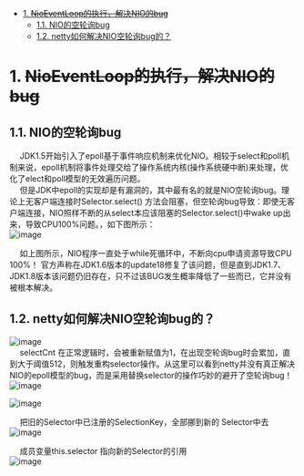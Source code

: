 
<!-- TOC -->

- [1. ~~NioEventLoop的执行，解决NIO的bug~~](#1-nioeventloop的执行解决nio的bug)
    - [1.1. NIO的空轮询bug](#11-nio的空轮询bug)
    - [1.2. netty如何解决NIO空轮询bug的？](#12-netty如何解决nio空轮询bug的)

<!-- /TOC -->

# 1. ~~NioEventLoop的执行，解决NIO的bug~~  
<!-- 
https://www.cnblogs.com/dafanjoy/p/10507662.html
https://www.jianshu.com/p/9acf36f7e025

https://blog.csdn.net/qq_43049310/article/details/113688981
-->

## 1.1. NIO的空轮询bug  
&emsp; JDK1.5开始引入了epoll基于事件响应机制来优化NIO。相较于select和poll机制来说，epoll机制将事件处理交给了操作系统内核(操作系统硬中断)来处理，优化了elect和poll模型的无效遍历问题。  
&emsp; 但是JDK中epoll的实现却是有漏洞的，其中最有名的就是NIO空轮询bug。理论上无客户端连接时Selector.select() 方法会阻塞，但空轮询bug导致：即使无客户端连接，NIO照样不断的从select本应该阻塞的Selector.select()中wake up出来，导致CPU100%问题。，如下图所示：  
![image](https://gitee.com/wt1814/pic-host/raw/master/images/microService/netty/netty-118.png)  


&emsp; 如上图所示，NIO程序一直处于while死循环中，不断向cpu申请资源导致CPU 100%！ 官方声称在JDK1.6版本的update18修复了该问题，但是直到JDK1.7、JDK1.8版本该问题仍旧存在，只不过该BUG发生概率降低了一些而已，它并没有被根本解决。  

## 1.2. netty如何解决NIO空轮询bug的？  
![image](https://gitee.com/wt1814/pic-host/raw/master/images/microService/netty/netty-113.png)  
&emsp; selectCnt 在正常逻辑时，会被重新赋值为1，在出现空轮询bug时会累加，直到大于阈值512，则触发重构selector操作。从这里可以看到netty并没有真正解决NIO的epoll模型的bug，而是采用替换selector的操作巧妙的避开了空轮询bug！  
![image](https://gitee.com/wt1814/pic-host/raw/master/images/microService/netty/netty-114.png)  

![image](https://gitee.com/wt1814/pic-host/raw/master/images/microService/netty/netty-115.png)  

&emsp; 把旧的Selector中已注册的SelectionKey，全部挪到新的 Selector中去  
![image](https://gitee.com/wt1814/pic-host/raw/master/images/microService/netty/netty-116.png)  

&emsp; 成员变量this.selector 指向新的Selector的引用  
![image](https://gitee.com/wt1814/pic-host/raw/master/images/microService/netty/netty-117.png)  


<!-- 
&emsp; 1、 BUG出现的原因：  
&emsp; 若Selector的轮询结果为空，也没有wakeup或新消息处理，则发生N多次空轮询，使得CPU使用率100%  

&emsp; 2、Netty中的解决思路：  
&emsp; 对Selector()方法中的阻塞定时 select（timeMIllinois）操作的 次数进行统计，每完成一次select操作进行一次计数，若在循环周期内    发生N次空轮询，如果N值大于BUG阈值（默认为512），就进行空轮询BUG处理。重建Selector，判断是否是其他线程发起的重建请求，若不是则将原SocketChannel从旧的Selector上去除注册，重新注册到新的    Selector上，并将原来的Selector关闭。  
&emsp; 源码：已将部分代码省略，全部代码在io.netty.channel.nio.NioEventLoop类当中的select()方法中。  

&emsp; select方法分三个部分：  

```java
//第一部分：超时处理逻辑
//第二部分：定时阻塞select(timeMillins)  
// 第三步： 解决空轮询 BUG
            long time = System.nanoTime();
            //此处的逻辑就是： 当前时间 - 循环开始时间 >= 定时select的时间timeoutMillis，说明已经执行过一次阻塞select()
            if (time - TimeUnit.MILLISECONDS.toNanos(timeoutMillis) >= currentTimeNanos) {
                selectCnt = 1; // 说明发生过一次阻塞式轮询
                
                // 如果空轮询的次数大于空轮询次数阈值 SELECTOR_AUTO_REBUILD_THRESHOLD(512)
            } else if (SELECTOR_AUTO_REBUILD_THRESHOLD > 0 && selectCnt >= SELECTOR_AUTO_REBUILD_THRESHOLD) {
                /*  setlctRebuildSelector():
                *   1.首先创建一个新的Selecor
                *   2.将旧的Selector上面的键及其一系列的信息放到新的selector上面。
                /*
                selector = this.selectRebuildSelector(selectCnt);  
                selectCnt = 1;
                break;
            }
            currentTimeNanos = time;
```

-----------

&emsp; NioEventLoop的执行都是在run()方法的for循环中完成的。  
![image](https://gitee.com/wt1814/pic-host/raw/master/images/microService/netty/netty-112.png)  
&emsp; NioEventLoop中维护了一个线程，线程启动时会调用NioEventLoop的run方法，执行I/O任务和非I/O任务：  

* I/O任务  
&emsp; 即selectionKey中ready的事件，如accept、connect、read、write等，由processSelectedKeys方法触发。  
* 非IO任务  
&emsp; 添加到taskQueue中的任务，如register0、bind0等任务，由runAllTasks方法触发。


&emsp; 两种任务的执行时间比由变量ioRatio控制，默认为50，则表示允许非IO任务执行的时间与IO任务的执行时间相等。  

&emsp; NioEventLoop.run 方法实现  

```java
protected void run() {
    for (;;) {
        boolean oldWakenUp = wakenUp.getAndSet(false);
        try {
            if (hasTasks()) {
                selectNow();
            } else {
                select(oldWakenUp);
                if (wakenUp.get()) {
                    selector.wakeup();
                }
            }

            cancelledKeys = 0;
            needsToSelectAgain = false;
            final int ioRatio = this.ioRatio;
            if (ioRatio == 100) {
                processSelectedKeys();
                runAllTasks();
            } else {
                final long ioStartTime = System.nanoTime();

                processSelectedKeys();

                final long ioTime = System.nanoTime() - ioStartTime;
                runAllTasks(ioTime * (100 - ioRatio) / ioRatio);
            }

            if (isShuttingDown()) {
                closeAll();
                if (confirmShutdown()) {
                    break;
                }
            }
        } catch (Throwable t) {
            logger.warn("Unexpected exception in the selector loop.", t);

            // Prevent possible consecutive immediate failures that lead to
            // excessive CPU consumption.
            try {
                Thread.sleep(1000);
            } catch (InterruptedException e) {
                // Ignore.
            }
        }
    }
}
```

&emsp; hasTasks()方法判断当前taskQueue是否有元素。  
&emsp; 1、 如果taskQueue中有元素，执行 selectNow() 方法，最终执行selector.selectNow()，该方法会立即返回。  

```java
void selectNow() throws IOException {
    try {
        selector.selectNow();
    } finally {
        // restore wakup state if needed
        if (wakenUp.get()) {
            selector.wakeup();
        }
    }
}
```

&emsp; 2、 如果taskQueue没有元素，执行 select(oldWakenUp) 方法，代码如下：  

```java
private void select(boolean oldWakenUp) throws IOException {
    Selector selector = this.selector;
    try {
        int selectCnt = 0;
        long currentTimeNanos = System.nanoTime();
        long selectDeadLineNanos = currentTimeNanos + delayNanos(currentTimeNanos);
        for (;;) {
            long timeoutMillis = (selectDeadLineNanos - currentTimeNanos + 500000L) / 1000000L;
            if (timeoutMillis <= 0) {
                if (selectCnt == 0) {
                    selector.selectNow();
                    selectCnt = 1;
                }
                break;
            }

            int selectedKeys = selector.select(timeoutMillis);
            selectCnt ++;

            if (selectedKeys != 0 || oldWakenUp || wakenUp.get() || hasTasks() || hasScheduledTasks()) {
                // - Selected something,
                // - waken up by user, or
                // - the task queue has a pending task.
                // - a scheduled task is ready for processing
                break;
            }
            if (Thread.interrupted()) {
                // Thread was interrupted so reset selected keys and break so we not run into a busy loop.
                // As this is most likely a bug in the handler of the user or it's client library we will
                // also log it.
                //
                // See https://github.com/netty/netty/issues/2426
                if (logger.isDebugEnabled()) {
                    logger.debug("Selector.select() returned prematurely because " +
                            "Thread.currentThread().interrupt() was called. Use " +
                            "NioEventLoop.shutdownGracefully() to shutdown the NioEventLoop.");
                }
                selectCnt = 1;
                break;
            }

            long time = System.nanoTime();
            if (time - TimeUnit.MILLISECONDS.toNanos(timeoutMillis) >= currentTimeNanos) {
                // timeoutMillis elapsed without anything selected.
                selectCnt = 1;
            } else if (SELECTOR_AUTO_REBUILD_THRESHOLD > 0 &&
                    selectCnt >= SELECTOR_AUTO_REBUILD_THRESHOLD) {
                // The selector returned prematurely many times in a row.
                // Rebuild the selector to work around the problem.
                logger.warn(
                        "Selector.select() returned prematurely {} times in a row; rebuilding selector.",
                        selectCnt);

                rebuildSelector();
                selector = this.selector;

                // Select again to populate selectedKeys.
                selector.selectNow();
                selectCnt = 1;
                break;
            }

            currentTimeNanos = time;
        }

        if (selectCnt > MIN_PREMATURE_SELECTOR_RETURNS) {
            if (logger.isDebugEnabled()) {
                logger.debug("Selector.select() returned prematurely {} times in a row.", selectCnt - 1);
            }
        }
    } catch (CancelledKeyException e) {
        if (logger.isDebugEnabled()) {
            logger.debug(CancelledKeyException.class.getSimpleName() + " raised by a Selector - JDK bug?", e);
        }
        // Harmless exception - log anyway
    }
}
```

&emsp; 这个方法解决了Nio中臭名昭著的bug：selector的select方法导致cpu100%。  
&emsp; 1、delayNanos(currentTimeNanos)：计算延迟任务队列中第一个任务的到期执行时间（即最晚还能延迟多长时间执行），默认返回1s。每个SingleThreadEventExecutor都持有一个延迟执行任务的优先队列PriorityQueue，启动线程时，往队列中加入一个任务。  

```java
protected long delayNanos(long currentTimeNanos) {  
    ScheduledFutureTask<?> delayedTask = delayedTaskQueue.peek();  
    if (delayedTask == null) {  
        return SCHEDULE_PURGE_INTERVAL;  
    }  
    return delayedTask.delayNanos(currentTimeNanos);  
}  
  
//ScheduledFutureTask  
public long delayNanos(long currentTimeNanos) {  
    return Math.max(0, deadlineNanos() - (currentTimeNanos - START_TIME));  
}  
public long deadlineNanos() {  
    return deadlineNanos;  
}  
```

&emsp; 2、如果延迟任务队列中第一个任务的最晚还能延迟执行的时间小于500000纳秒，且selectCnt == 0（selectCnt 用来记录selector.select方法的执行次数和标识是否执行过selector.selectNow()），则执行selector.selectNow()方法并立即返回。  
&emsp; 3、否则执行selector.select(timeoutMillis)，这个方法已经在深入浅出NIO Socket分析过。  
&emsp; 4、如果已经存在ready的selectionKey，或者selector被唤醒，或者taskQueue不为空，或则scheduledTaskQueue不为空，则退出循环。  
&emsp; 5、如果 selectCnt 没达到阈值SELECTOR_AUTO_REBUILD_THRESHOLD（默认512），则继续进行for循环。其中 currentTimeNanos 在select操作之后会重新赋值当前时间，如果selector.select(timeoutMillis)行为真的阻塞了timeoutMillis，第二次的timeoutMillis肯定等于0，此时selectCnt 为1，所以会直接退出for循环。  
&emsp; 6、如果触发了epool cpu100%的bug，会发生什么？  
selector.select(timeoutMillis)操作会立即返回，不会阻塞timeoutMillis，导致 currentTimeNanos 几乎不变，这种情况下，会反复执行selector.select(timeoutMillis)，变量selectCnt 会逐渐变大，当selectCnt 达到阈值，则执行rebuildSelector方法，进行selector重建，解决cpu占用100%的bug。  

```java
public void rebuildSelector() {  
        if (!inEventLoop()) {  
            execute(new Runnable() {  
                @Override  
                public void run() {  
                    rebuildSelector();  
                }  
            });  
            return;  
        }  
        final Selector oldSelector = selector;  
        final Selector newSelector;  
        if (oldSelector == null) {  
            return;  
        }  
        try {  
            newSelector = openSelector();  
        } catch (Exception e) {  
            logger.warn("Failed to create a new Selector.", e);  
            return;  
        }  
        // Register all channels to the new Selector.  
        int nChannels = 0;  
        for (;;) {  
            try {  
                for (SelectionKey key: oldSelector.keys()) {  
                    Object a = key.attachment();  
                    try {  
                        if (key.channel().keyFor(newSelector) != null) {  
                            continue;  
                        }  
                        int interestOps = key.interestOps();  
                        key.cancel();  
                        key.channel().register(newSelector, interestOps, a);  
                        nChannels ++;  
                    } catch (Exception e) {  
                        logger.warn("Failed to re-register a Channel to the new Selector.", e);  
                        if (a instanceof AbstractNioChannel) {  
                            AbstractNioChannel ch = (AbstractNioChannel) a;  
                            ch.unsafe().close(ch.unsafe().voidPromise());  
                        } else {  
                            @SuppressWarnings("unchecked")  
                            NioTask<SelectableChannel> task = (NioTask<SelectableChannel>) a;  
                            invokeChannelUnregistered(task, key, e);  
                        }  
                    }  
                }  
            } catch (ConcurrentModificationException e) {  
                // Probably due to concurrent modification of the key set.  
                continue;  
            }  
  
            break;  
        }    
        selector = newSelector;  
        try {  
            // time to close the old selector as everything else is registered to the new one  
            oldSelector.close();  
        } catch (Throwable t) {  
            if (logger.isWarnEnabled()) {  
                logger.warn("Failed to close the old Selector.", t);  
            }  
        }    
        logger.info("Migrated " + nChannels + " channel(s) to the new Selector.");  
    }  
```

&emsp; rebuildSelector过程：  
&emsp; 1、通过方法openSelector创建一个新的selector。  
&emsp; 2、将old selector的selectionKey执行cancel。  
&emsp; 3、将old selector的channel重新注册到新的selector中。  

&emsp; 对selector进行rebuild后，需要重新执行方法selectNow，检查是否有已ready的selectionKey。  
&emsp; 方法selectNow()或select(oldWakenUp)返回后，执行方法processSelectedKeys和runAllTasks。  
&emsp; 1、processSelectedKeys 用来处理有事件发生的selectkey，这里对优化过的方法processSelectedKeysOptimized进行分析：  

```java
private void processSelectedKeysOptimized(SelectionKey[] selectedKeys) {
    for (int i = 0;; i ++) {
        final SelectionKey k = selectedKeys[i];
        if (k == null) {
            break;
        }
        // null out entry in the array to allow to have it GC'ed once the Channel close
        // See https://github.com/netty/netty/issues/2363
        selectedKeys[i] = null;

        final Object a = k.attachment();

        if (a instanceof AbstractNioChannel) {
            processSelectedKey(k, (AbstractNioChannel) a);
        } else {
            @SuppressWarnings("unchecked")
            NioTask<SelectableChannel> task = (NioTask<SelectableChannel>) a;
            processSelectedKey(k, task);
        }

        if (needsToSelectAgain) {
            // null out entries in the array to allow to have it GC'ed once the Channel close
            // See https://github.com/netty/netty/issues/2363
            for (;;) {
                i++;
                if (selectedKeys[i] == null) {
                    break;
                }
                selectedKeys[i] = null;
            }

            selectAgain();
            // Need to flip the optimized selectedKeys to get the right reference to the array
            // and reset the index to -1 which will then set to 0 on the for loop
            // to start over again.
            //
            // See https://github.com/netty/netty/issues/1523
            selectedKeys = this.selectedKeys.flip();
            i = -1;
        }
    }
}
```

&emsp; 在优化过的方法中，有事件发生的selectkey存放在数组selectedKeys中，通过遍历selectedKeys，处理每一个selectkey，具体处理过程，会在后续进行分析。  

&emsp; 2、runAllTasks 处理非I/O任务。  
&emsp; 如果 ioRatio 不为100时，方法runAllTasks的执行时间只能为ioTime * (100 - ioRatio) / ioRatio，其中ioTime 是方法processSelectedKeys的执行时间。  

```java
protected boolean runAllTasks(long timeoutNanos) {
    fetchFromScheduledTaskQueue();
    Runnable task = pollTask();
    if (task == null) {
        return false;
    }

    final long deadline = ScheduledFutureTask.nanoTime() + timeoutNanos;
    long runTasks = 0;
    long lastExecutionTime;
    for (;;) {
        try {
            task.run();
        } catch (Throwable t) {
            logger.warn("A task raised an exception.", t);
        }
        runTasks ++;
        // Check timeout every 64 tasks because nanoTime() is relatively expensive.
        // XXX: Hard-coded value - will make it configurable if it is really a problem.
        if ((runTasks & 0x3F) == 0) {
            lastExecutionTime = ScheduledFutureTask.nanoTime();
            if (lastExecutionTime >= deadline) {
                break;
            }
        }
        task = pollTask();
        if (task == null) {
            lastExecutionTime = ScheduledFutureTask.nanoTime();
            break;
        }
    }
    this.lastExecutionTime = lastExecutionTime;
    return true;
}

```

&emsp; 方法fetchFromScheduledTaskQueue把scheduledTaskQueue中已经超过延迟执行时间的任务移到taskQueue中等待被执行。  

```java
private void fetchFromScheduledTaskQueue() {
    if (hasScheduledTasks()) {
        long nanoTime = AbstractScheduledEventExecutor.nanoTime();
        for (;;) {
            Runnable scheduledTask = pollScheduledTask(nanoTime);
            if (scheduledTask == null) {
                break;
            }
            taskQueue.add(scheduledTask);
        }
    }
}
```

&emsp; 依次从taskQueue任务task执行，每执行64个任务，进行耗时检查，如果已执行时间超过预先设定的执行时间，则停止执行非IO任务，避免非IO任务太多，影响IO任务的执行。  
-->
